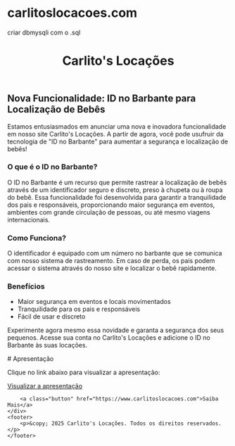 # carlitoslocacoes.com

criar dbmysqli com o .sql

<!DOCTYPE html>
<html lang="pt-BR">
<body>
    <header>
        <h1>Carlito's Locações</h1>
    </header>
    <div class="container">
        <h2>Nova Funcionalidade: ID no Barbante para Localização de Bebês</h2>
        <p>Estamos entusiasmados em anunciar uma nova e inovadora funcionalidade em nosso site Carlito's Locações. A partir de agora, você pode usufruir da tecnologia de "ID no Barbante" para aumentar a segurança e localização de bebês!</p>
        <h3>O que é o ID no Barbante?</h3>
        <p>O ID no Barbante é um recurso que permite rastrear a localização de bebês através de um identificador seguro e discreto, preso à chupeta ou à roupa do bebê. Essa funcionalidade foi desenvolvida para garantir a tranquilidade dos pais e responsáveis, proporcionando maior segurança em eventos, ambientes com grande circulação de pessoas, ou até mesmo viagens internacionais.</p>
        <h3>Como Funciona?</h3>
        <p>O identificador é equipado com um número no barbante que se comunica com nosso sistema de rastreamento. Em caso de perda, os pais podem acessar o sistema através do nosso site e localizar o bebê rapidamente.</p>
        <h3>Benefícios</h3>
        <ul>
            <li>Maior segurança em eventos e locais movimentados</li>
            <li>Tranquilidade para os pais e responsáveis</li>
            <li>Fácil de usar e discreto</li>
        </ul>
        <p>Experimente agora mesmo essa novidade e garanta a segurança dos seus pequenos. Acesse sua conta no Carlito's Locações e adicione o ID no Barbante às suas locações.</p>
         # Apresentação

Clique no link abaixo para visualizar a apresentação:

[Visualizar a apresentação](https://carlitoslocacoes.com/site2/Presentation.pdf)

        
        <a class="button" href="https://www.carlitoslocacoes.com">Saiba Mais</a>
    </div>
    <footer>
        <p>&copy; 2025 Carlito's Locações. Todos os direitos reservados.</p>
    </footer>
</body>
</html>
